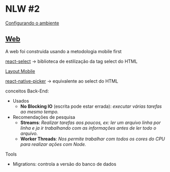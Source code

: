 # NLW #2

[Configurando o ambiente](https://www.notion.so/Configurando-Ambiente-NLW-98a471ad3cb6448284b8ceed31c45767)

## [Web](https://www.figma.com/file/GHGS126t7WYjnPZdRKChJF/Proffy-Web)

A web foi construida usando a metodologia mobile first

[react-select](https://react-select.com/) -> biblioteca de estilização da tag select do HTML

[Layout Mobile](https://www.figma.com/file/e33KvgUpFdunXxJjHnK7CG/Proffy-Mobile)

[react-native-picker](https://github.com/react-native-community/react-native-picker) -> equivalente ao select do HTML


conceitos Back-End:
- Usados
	- **No Blocking IO** (escrita pode estar errada): _executar várias tarefas ao mesmo tempo._
- Recomendações de pesquisa
	- **Streams**: _Realizar tarefas aos poucos, ex: ler um arquivo linha por linha e ja ir trabalhando com as informações antes de ler todo o arquivo._
	- **Worker Threads**: _Nos permite trabalhar com todos os cores do CPU para realizar ações com Node._

Tools
- Migrations: controla a versão do banco de dados
